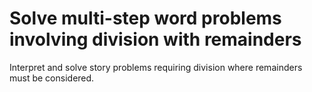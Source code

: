 # Solve multi-step word problems involving division with remainders

Interpret and solve story problems requiring division where remainders must be considered.
